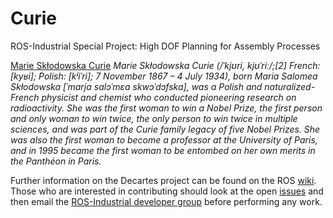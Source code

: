 Curie
=========

ROS-Industrial Special Project: High DOF Planning for Assembly Processes

[Marie Skłodowska Curie](https://en.wikipedia.org/wiki/Marie_Curie) _Marie Skłodowska Curie (/ˈkjʊri, kjʊˈriː/;[2] French: [kyʁi]; Polish: [kʲiˈri]; 7 November 1867 – 4 July 1934), born Maria Salomea Skłodowska [ˈmarja salɔˈmɛa skwɔˈdɔfska], was a Polish and naturalized-French physicist and chemist who conducted pioneering research on radioactivity. She was the first woman to win a Nobel Prize, the first person and only woman to win twice, the only person to win twice in multiple sciences, and was part of the Curie family legacy of five Nobel Prizes. She was also the first woman to become a professor at the University of Paris, and in 1995 became the first woman to be entombed on her own merits in the Panthéon in Paris._

Further information on the Decartes project can be found on the ROS [wiki](http://wiki.ros.org/curie).  Those who are interested in contributing should look at the open [issues](https://github.com/ros-industrial-consortium/curie/issues) and then email the [ROS-Industrial developer group](mailto:swri-ros-pkg-dev@googlegroups.com) before performing any work.
